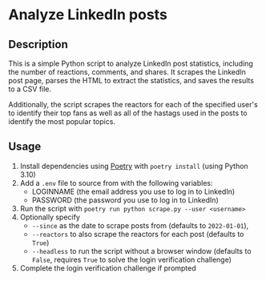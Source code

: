 # Analyze LinkedIn posts

## Description

This is a simple Python script to analyze LinkedIn post statistics, including the number of reactions, comments, and shares. It scrapes the LinkedIn post page, parses the HTML to extract the statistics, and saves the results to a CSV file.

Additionally, the script scrapes the reactors for each of the specified user's to identify their top fans as well as all of the hastags used in the posts to identify the most popular topics.

## Usage

1. Install dependencies using [Poetry](https://github.com/python-poetry/poetry) with `poetry install` (using Python 3.10)
2. Add a `.env` file to source from with the following variables:
    - LOGINNAME (the email address you use to log in to LinkedIn)
    - PASSWORD (the password you use to log in to LinkedIn)
3. Run the script with `poetry run python scrape.py --user <username>`
4. Optionally specify
    - `--since` as the date to scrape posts from (defaults to `2022-01-01`),
    - `--reactors` to also scrape the reactors for each post (defaults to `True`)
    - `--headless` to run the script without a browser window (defaults to `False`, requires `True` to solve the login verification challenge)
5. Complete the login verification challenge if prompted
